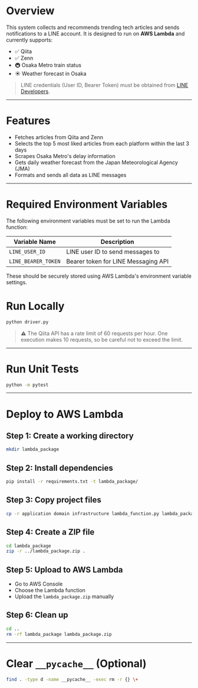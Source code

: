 # Overview

This system collects and recommends trending tech articles and sends notifications to a LINE account.
It is designed to run on **AWS Lambda** and currently supports:

* ✅ Qiita
* ✅ Zenn
* 🚇 Osaka Metro train status
* ☀️ Weather forecast in Osaka

> LINE credentials (User ID, Bearer Token) must be obtained from [LINE Developers](https://developers.line.biz/en/).

---

# Features

* Fetches articles from Qiita and Zenn
* Selects the top 5 most liked articles from each platform within the last 3 days
* Scrapes Osaka Metro's delay information
* Gets daily weather forecast from the Japan Meteorological Agency (JMA)
* Formats and sends all data as LINE messages

---

# Required Environment Variables

The following environment variables must be set to run the Lambda function:

| Variable Name       | Description                         |
| ------------------- | ----------------------------------- |
| `LINE_USER_ID`      | LINE user ID to send messages to    |
| `LINE_BEARER_TOKEN` | Bearer token for LINE Messaging API |

These should be securely stored using AWS Lambda's environment variable settings.

# Run Locally

```bash
python driver.py
```

> ⚠️ The Qiita API has a rate limit of 60 requests per hour.
> One execution makes 10 requests, so be careful not to exceed the limit.

---

# Run Unit Tests

```bash
python -m pytest
```

---

# Deploy to AWS Lambda

## Step 1: Create a working directory

```bash
mkdir lambda_package
```

## Step 2: Install dependencies

```bash
pip install -r requirements.txt -t lambda_package/
```

## Step 3: Copy project files

```bash
cp -r application domain infrastructure lambda_function.py lambda_package/
```

## Step 4: Create a ZIP file

```bash
cd lambda_package
zip -r ../lambda_package.zip .
```

## Step 5: Upload to AWS Lambda

* Go to AWS Console
* Choose the Lambda function
* Upload the `lambda_package.zip` manually

## Step 6: Clean up

```bash
cd ..
rm -rf lambda_package lambda_package.zip
```

---

# Clear `__pycache__` (Optional)

```bash
find . -type d -name __pycache__ -exec rm -r {} \+
```